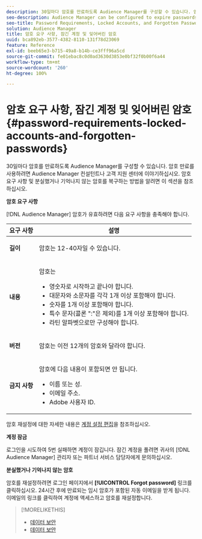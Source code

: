 ```yaml
---
description: 30일마다 암호를 만료하도록 Audience Manager를 구성할 수 있습니다. 암호 만료를 사용하려면 Audience Manager 컨설턴트나 고객 지원 센터에 이야기하십시오. 암호 요구 사항 및 분실했거나 기억나지 않는 암호를 복구하는 방법을 알려면 이 섹션을 참조하십시오.
seo-description: Audience Manager can be configured to expire passwords every 30-days. Talk to your Audience Manager consultant or Customer Care if you want to enable password expiry. Refer to this section for password requirements and how to recover a lost or forgotten password.
seo-title: Password Requirements, Locked Accounts, and Forgotten Passwords
solution: Audience Manager
title: 암호 요구 사항, 잠긴 계정 및 잊어버린 암호
uuid: bca892eb-3577-4382-8110-131f78d23069
feature: Reference
exl-id: beeb65e3-b715-49a8-b14b-ce3fff96a5cd
source-git-commit: fe01ebac8c0d0ad3630d3853e0bf32f0b00f6a44
workflow-type: tm+mt
source-wordcount: '260'
ht-degree: 100%

---
```


# 암호 요구 사항, 잠긴 계정 및 잊어버린 암호{#password-requirements-locked-accounts-and-forgotten-passwords}

30일마다 암호를 만료하도록 Audience Manager를 구성할 수 있습니다. 암호 만료를 사용하려면 Audience Manager 컨설턴트나 고객 지원 센터에 이야기하십시오. 암호 요구 사항 및 분실했거나 기억나지 않는 암호를 복구하는 방법을 알려면 이 섹션을 참조하십시오.

<!-- 

c_password_requirements.xml

 -->

**암호 요구 사항**

[!DNL Audience Manager] 암호가 유효하려면 다음 요구 사항을 충족해야 합니다.

<table id="table_9B79E9F634664F6B995649E3158CCF20"> 
 <thead> 
  <tr> 
   <th colname="col1" class="entry"> 요구 사항 </th> 
   <th colname="col2" class="entry"> 설명 </th> 
  </tr> 
 </thead>
 <tbody> 
  <tr> 
   <td colname="col1"> <p> <b>길이</b> </p> </td> 
   <td colname="col2"> <p>암호는 12-40자일 수 있습니다. </p> </td> 
  </tr> 
  <tr> 
   <td colname="col1"> <p> <b>내용</b> </p> </td> 
   <td colname="col2"> <p>암호는 </p> <p> 
     <ul id="ul_70F64B9DE90E463098DFA8AB8349CF0B"> 
      <li id="li_2FBA66E47F4A4E1BB01DE3722821E100">영숫자로 시작하고 끝나야 합니다. </li> 
      <li id="li_1390D4C9A48944B68B891EE6CB734BBC">대문자와 소문자를 각각 1개 이상 포함해야 합니다. </li> 
      <li id="li_B75B64A005804262BAAF0F1901D63358">숫자를 1개 이상 포함해야 합니다. </li> 
      <li id="li_28452022AF4743B8B159187BBD10890A">특수 문자(콜론 ":"은 제외)를 1개 이상 포함해야 합니다. </li> 
      <li id="li_C02B931ABAB84FFE9B87AEBAEDF34EF3">라틴 알파벳으로만 구성해야 합니다. </li> 
     </ul> </p> </td> 
  </tr> 
  <tr> 
   <td colname="col1"> <p> <b>버전</b> </p> </td> 
   <td colname="col2"> <p> 암호는 이전 12개의 암호와 달라야 합니다. </p> </td> 
  </tr> 
  <tr> 
   <td colname="col1"> <p> <b>금지 사항</b> </p> </td> 
   <td colname="col2"> <p> 암호에 다음 내용이 포함되면 안 됩니다. </p> <p> 
     <ul id="ul_08DE186AF56E401B933256E69279847A"> 
      <li id="li_CC854F7F86484774A76CCF927E1400B4">이름 또는 성. </li> 
      <li id="li_74ACCF3DE717473B8AB9B1720DD891E7">이메일 주소. </li> 
      <li id="li_09C1F699BF6843ACAB4E68D2F57461AB"><span class="keyword"> Adobe</span> 사용자 ID. </li> 
     </ul> </p> </td> 
  </tr> 
 </tbody> 
</table>

암호 재설정에 대한 자세한 내용은 [계정 설정 편집](../features/administration/edit-account-settings.md)을 참조하십시오.

**계정 잠금**

로그인을 시도하여 5번 실패하면 계정이 잠깁니다. 잠긴 계정을 풀려면 귀사의 [!DNL Audience Manager] 관리자 또는 파트너 서비스 담당자에게 문의하십시오.

**분실했거나 기억나지 않는 암호**

암호를 재설정하려면 로그인 페이지에서 **[!UICONTROL Forgot password]** 링크를 클릭하십시오. 24시간 후에 만료되는 임시 암호가 포함된 자동 이메일을 받게 됩니다. 이메일의 링크를 클릭하여 계정에 액세스하고 암호를 재설정합니다.

>[!MORELIKETHIS]
>
>* [데이터 보안](../overview/data-security-and-privacy/data-security.md)
>* [데이터 보안](../overview/data-security-and-privacy/data-privacy.md)

